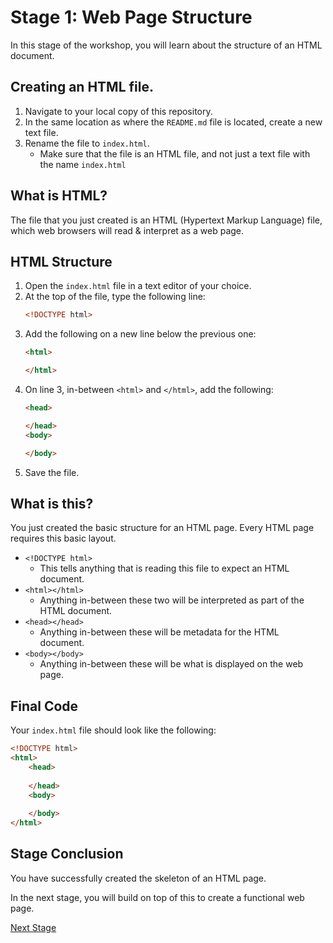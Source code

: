 # Stage 1: Web Page Structure
In this stage of the workshop, you will learn about the structure of an HTML document.

## Creating an HTML file.
1. Navigate to your local copy of this repository.
2. In the same location as where the ``README.md`` file is located, create a new text file.
3. Rename the file to ``index.html``.
   - Make sure that the file is an HTML file, and not just a text file with the name ``index.html``

## What is HTML?
The file that you just created is an HTML (Hypertext Markup Language) file, which web browsers will read & interpret as a web page.

## HTML Structure
1. Open the ``index.html`` file in a text editor of your choice.
2. At the top of the file, type the following line:
   ```html
   <!DOCTYPE html>
   ```
3. Add the following on a new line below the previous one:
   ```html
   <html>
   
   </html>
   ```
4. On line 3, in-between ``<html>`` and ``</html>``, add the following: 
   ```html
   <head>
   
   </head>
   <body>
   
   </body>
   ```
6. Save the file.
   
## What is this?
You just created the basic structure for an HTML page. Every HTML page requires this basic layout.

- ``<!DOCTYPE html>``
  - This tells anything that is reading this file to expect an HTML document.
- ``<html></html>``
  - Anything in-between these two will be interpreted as part of the HTML document.
- ``<head></head>``
  - Anything in-between these will be metadata for the HTML document.
- ``<body></body>``
  - Anything in-between these will be what is displayed on the web page.

## Final Code
Your ``index.html`` file should look like the following:
```html
<!DOCTYPE html>
<html>
    <head>
    
    </head>
    <body>
    
    </body>
</html>
```

## Stage Conclusion
You have successfully created the skeleton of an HTML page.

In the next stage, you will build on top of this to create a functional web page.

[Next Stage](./stage2.md)